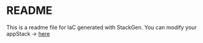# README
This is a readme file for IaC generated with StackGen.
You can modify your appStack -> [here](http://main.dev.stackgen.com/appstacks/6c13fa70-12f4-45e6-aae3-0345d67a86e2)
